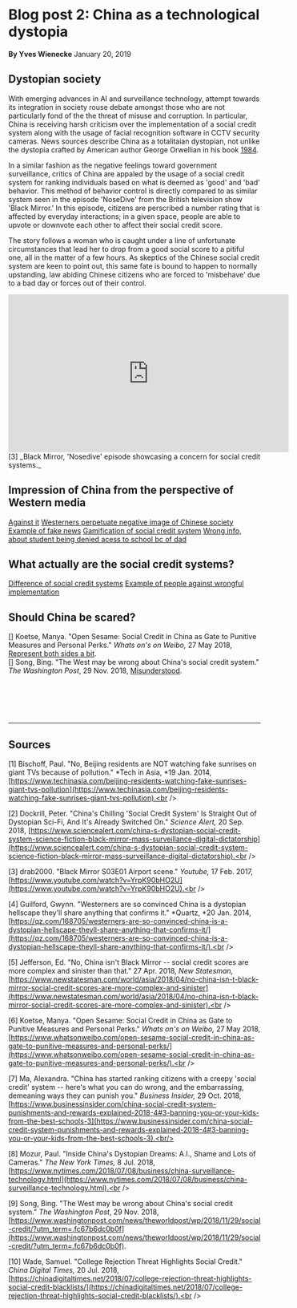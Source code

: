 # Blog post 2: China as a technological dystopia

**By Yves Wienecke**
January 20, 2019

## Dystopian society

With emerging advances in AI and surveillance technology, attempt towards its integration in society rouse debate amongst
those who are not particularly fond of the the threat of misuse and corruption. In particular, China is receiving harsh criticism 
over the implementation of a social credit system along with the usage of facial recognition software in CCTV security cameras.
News sources describe China as a totalitaian dystopian, not unlike the dystopia crafted by American author George Orwellian 
in his book <u>1984</u>. <br />

In a similar fashion as the negative feelings toward government surveillance, critics of China are appaled by the usage of
a social credit system for ranking individuals based on what is deemed as 'good' and 'bad' behavior. This method of behavior
control is directly compared to as similar system seen in the episode 'NoseDive' from the British television show 'Black Mirror.' 
In this episode, citizens are perscribed a number rating that is affected by everyday interactions; in a given space, people are
able to upvote or downvote each other to affect their social credit score. 

The story follows a woman who is caught under a line of unfortunate circumstances that lead her to drop from a good social
score to a pitiful one, all in the matter of a few hours. As skeptics of the Chinese social credit system are keen to point out,
this same fate is bound to happen to normally upstanding, law abiding Chinese citizens who are forced to 'misbehave' due to
a bad day or forces out of their control.

<iframe width="560" height="315" src="https://www.youtube.com/embed/YrpK90bHO2U" frameborder="0" allow="accelerometer; autoplay; encrypted-media; gyroscope; picture-in-picture" allowfullscreen></iframe>
[3] _Black Mirror, 'Nosedive' episode showcasing a concern for social credit systems._



## Impression of China from the perspective of Western media
[Against it](https://www.nytimes.com/2018/07/08/business/china-surveillance-technology.html)
[Westerners perpetuate negative image of Chinese society](https://qz.com/168705/westerners-are-so-convinced-china-is-a-dystopian-hellscape-theyll-share-anything-that-confirms-it/)
[Example of fake news](https://www.techinasia.com/beijing-residents-watching-fake-sunrises-giant-tvs-pollution)
[Gamification of social credit system](https://www.sciencealert.com/china-s-dystopian-social-credit-system-science-fiction-black-mirror-mass-surveillance-digital-dictatorship)
[Wrong info, about student being denied acess to school bc of dad](https://www.businessinsider.com/china-social-credit-system-punishments-and-rewards-explained-2018-4#3-banning-you-or-your-kids-from-the-best-schools-3)

## What actually are the social credit systems?
[Difference of social credit systems](https://www.whatsonweibo.com/open-sesame-social-credit-in-china-as-gate-to-punitive-measures-and-personal-perks/)
[Example of people against wrongful implementation](https://chinadigitaltimes.net/2018/07/college-rejection-threat-highlights-social-credit-blacklists/)


## Should China be scared?
[] Koetse, Manya. "Open Sesame: Social Credit in China as Gate to Punitive Measures and Personal Perks." *Whats on's on Weibo,* 27 May 2018, [Represent both sides a bit](https://www.newstatesman.com/world/asia/2018/04/no-china-isn-t-black-mirror-social-credit-scores-are-more-complex-and-sinister).<br />
[] Song, Bing. "The West may be wrong about China's social credit system." *The Washington Post*, 29 Nov. 2018, [Misunderstood](https://www.washingtonpost.com/news/theworldpost/wp/2018/11/29/social-credit/?utm_term=.fc67b6dc0b0f). <br />

<br /><br /><br /><br />

<hr>

## Sources

[1] Bischoff, Paul. "No, Beijing residents are NOT watching fake sunrises on giant TVs because of pollution." *Tech in Asia, *19 Jan. 2014, [https://www.techinasia.com/beijing-residents-watching-fake-sunrises-giant-tvs-pollution](https://www.techinasia.com/beijing-residents-watching-fake-sunrises-giant-tvs-pollution).<br /> 

[2] Dockrill, Peter. "China's Chilling 'Social Credit System' Is Straight Out of Dystopian Sci-Fi, And It's Already Switched On."  *Science Alert,* 20 Sep. 2018, [https://www.sciencealert.com/china-s-dystopian-social-credit-system-science-fiction-black-mirror-mass-surveillance-digital-dictatorship](https://www.sciencealert.com/china-s-dystopian-social-credit-system-science-fiction-black-mirror-mass-surveillance-digital-dictatorship).<br />

[3] drab2000. "Black Mirror S03E01 Airport scene." *Youtube,* 17 Feb. 2017, [https://www.youtube.com/watch?v=YrpK90bHO2U](https://www.youtube.com/watch?v=YrpK90bHO2U).<br />

[4] Guilford, Gwynn. "Westerners are so convinced China is a dystopian hellscape they'll share anything that confirms it." *Quartz, *20 Jan. 2014, [https://qz.com/168705/westerners-are-so-convinced-china-is-a-dystopian-hellscape-theyll-share-anything-that-confirms-it/](https://qz.com/168705/westerners-are-so-convinced-china-is-a-dystopian-hellscape-theyll-share-anything-that-confirms-it/).<br />

[5] Jefferson, Ed. "No, China isn't Black Mirror -- social credit scores are more complex and sinister than that." 27 Apr. 2018, *New Statesman,* [https://www.newstatesman.com/world/asia/2018/04/no-china-isn-t-black-mirror-social-credit-scores-are-more-complex-and-sinister](https://www.newstatesman.com/world/asia/2018/04/no-china-isn-t-black-mirror-social-credit-scores-are-more-complex-and-sinister).<br />

[6] Koetse, Manya. "Open Sesame: Social Credit in China as Gate to Punitive Measures and Personal Perks." *Whats on's on Weibo,* 27 May 2018, [https://www.whatsonweibo.com/open-sesame-social-credit-in-china-as-gate-to-punitive-measures-and-personal-perks/](https://www.whatsonweibo.com/open-sesame-social-credit-in-china-as-gate-to-punitive-measures-and-personal-perks/).<br />

[7] Ma, Alexandra. "China has started ranking citizens with a creepy 'social credit' system --  here's what you can do wrong, and the embarrassing, demeaning ways they can punish you." *Business Insider,* 29 Oct. 2018, [https://www.businessinsider.com/china-social-credit-system-punishments-and-rewards-explained-2018-4#3-banning-you-or-your-kids-from-the-best-schools-3](https://www.businessinsider.com/china-social-credit-system-punishments-and-rewards-explained-2018-4#3-banning-you-or-your-kids-from-the-best-schools-3).<br/>

[8] Mozur, Paul. "Inside China's Dystopian Dreams: A.I., Shame and Lots of Cameras." *The New York Times,* 8 Jul. 2018, [https://www.nytimes.com/2018/07/08/business/china-surveillance-technology.html](https://www.nytimes.com/2018/07/08/business/china-surveillance-technology.html).<br />

[9] Song, Bing. "The West may be wrong about China's social credit system." *The Washington Post*, 29 Nov. 2018, [https://www.washingtonpost.com/news/theworldpost/wp/2018/11/29/social-credit/?utm_term=.fc67b6dc0b0f](https://www.washingtonpost.com/news/theworldpost/wp/2018/11/29/social-credit/?utm_term=.fc67b6dc0b0f). <br />

[10] Wade, Samuel. "College Rejection Threat Highlights Social Credit." *China Digital Times,* 20 Jul. 2018, [https://chinadigitaltimes.net/2018/07/college-rejection-threat-highlights-social-credit-blacklists/](https://chinadigitaltimes.net/2018/07/college-rejection-threat-highlights-social-credit-blacklists/).<br />
